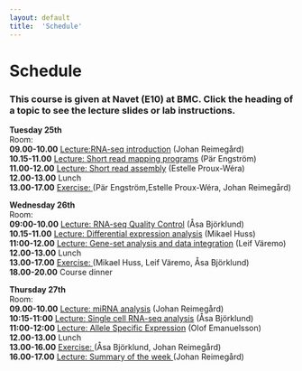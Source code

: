 ```yaml
---
layout: default
title:  'Schedule'
---
```


# Schedule

### This course is given at Navet (E10) at BMC. Click the heading of a topic to see the lecture slides or lab instructions.

**Tuesday 25th**  
Room:  
**09.00-10.00** [Lecture:RNA-seq introduction](slides/RNAseq_transcriptome_introduction_Johan_Reimegard.pdf) (Johan Reimegård)  
**10.15-11.00** [Lecture: Short read mapping programs](slides/RNA-seq_read_mapping_Par_Engstrom.pdf) (Pär Engström)  
**11.00-12.00** [Lecture: Short read assembly](slides/RNAseq_transcriptome_assembly_Estelle_Proux.pdf) (Estelle Proux-Wéra)  
**12.00-13.00** Lunch  
**13.00-17.00** [Exercise: ](../labs/index) (Pär Engström,Estelle Proux-Wéra, Johan Reimegård)  
  


**Wednesday 26th**  
Room:  
**09:00-10.00** [Lecture: RNA-seq Quality Control](slides/RNAseqQC_Asa_Bjorklund.pdf) (Åsa Björklund)  
**10.15-11.00** [Lecture: Differential expression analysis](slides/DiffExp_Mikael_Huss.pdf) (Mikael Huss)  
**11:00-12.00** [Lecture: Gene-set analysis and data integration](slides/GSA_and_data_integration_Leif_Varemo.pdf) (Leif Väremo)  
**12.00-13.00** Lunch  
**13.00-17.00** [Exercise: ](../labs/index)(Mikael Huss, Leif Väremo, Åsa Björklund)  
**18.00-20.00** Course dinner

**Thursday 27th**  
Room:  
**09.00-10.00** [Lecture: miRNA analysis](slides/smallRNAs_Johan_Reimegard.pdf) (Johan Reimegård)  
**10:15-11:00** [Lecture: Single cell RNA-seq analysis](slides/scRNAseq_Asa_Bjorklund.pdf) (Åsa Björklund)  
**11:00-12:00** [Lecture: Allele Specific Expression](slides/ASE_Olof_Emanuelsson.pdf) (Olof Emanuelsson)  
**12.00-13.00** Lunch  
**13.00-16.00** [Exercise: ](../labs/index) (Åsa Björklund, Johan Reimegård)  
**16.00-17.00** [Lecture: Summary of the week ](slides/summary.pdf) (Johan Reimegård)  

 